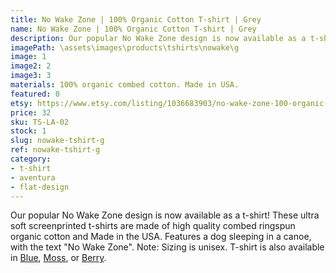```yaml
---
title: No Wake Zone | 100% Organic Cotton T-shirt | Grey
name: No Wake Zone | 100% Organic Cotton T-shirt | Grey
description: Our popular No Wake Zone design is now available as a t-shirt! These ultra soft t-shirts are made of high quality combed ringspun organic cotton and Made in the USA. Features a dog sleeping in a canoe, with the text "No Wake Zone".
imagePath: \assets\images\products\tshirts\nowake\g
image: 1
image2: 2
image3: 3
materials: 100% organic combed cotton. Made in USA.
featured: 0
etsy: https://www.etsy.com/listing/1036683903/no-wake-zone-100-organic-cotton-unisex-t
price: 32
sku: TS-LA-02
stock: 1
slug: nowake-tshirt-g
ref: nowake-tshirt-g
category:
- t-shirt
- aventura
- flat-design
---
```

Our popular No Wake Zone design is now available as a t-shirt! These ultra soft screenprinted t-shirts are made of high quality combed ringspun organic cotton and Made in the USA. Features a dog sleeping in a canoe, with the text "No Wake Zone". Note: Sizing is unisex. T-shirt is also available in <a href="/products/nowake-tshirt-b" title="No Wake Zone | 100% Organic Cotton T-shirt | Blue">Blue</a>, <a href="/products/nowake-tshirt-moss" title="No Wake Zone | 100% Organic Cotton T-shirt | Moss">Moss</a>, or <a href="/products/nowake-tshirt-berry" title="No Wake Zone | 100% Organic Cotton T-shirt | Berry">Berry</a>.
